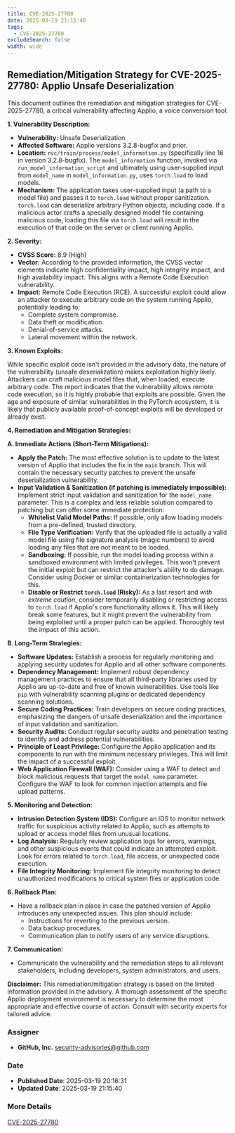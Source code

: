 ```yaml
---
title: CVE-2025-27780
date: 2025-03-19 21:15:40
tags:
  - CVE-2025-27780
excludeSearch: false
width: wide
---
```


## Remediation/Mitigation Strategy for CVE-2025-27780: Applio Unsafe Deserialization

This document outlines the remediation and mitigation strategies for CVE-2025-27780, a critical vulnerability affecting Applio, a voice conversion tool.

**1. Vulnerability Description:**

* **Vulnerability:** Unsafe Deserialization
* **Affected Software:** Applio versions 3.2.8-bugfix and prior.
* **Location:** `rvc/train/process/model_information.py` (specifically line 16 in version 3.2.8-bugfix). The `model_information` function, invoked via `run_model_information_script` and ultimately using user-supplied input from `model_name` in `model_information.py`, uses `torch.load` to load models.
* **Mechanism:**  The application takes user-supplied input (a path to a model file) and passes it to `torch.load` without proper sanitization.  `torch.load` can deserialize arbitrary Python objects, including code.  If a malicious actor crafts a specially designed model file containing malicious code, loading this file via `torch.load` will result in the execution of that code on the server or client running Applio.

**2. Severity:**

* **CVSS Score:** 8.9 (High)
* **Vector:** According to the provided information, the CVSS vector elements indicate high confidentiality impact, high integrity impact, and high availability impact. This aligns with a Remote Code Execution vulnerability.
* **Impact:**  Remote Code Execution (RCE). A successful exploit could allow an attacker to execute arbitrary code on the system running Applio, potentially leading to:
    * Complete system compromise.
    * Data theft or modification.
    * Denial-of-service attacks.
    * Lateral movement within the network.

**3. Known Exploits:**

While specific exploit code isn't provided in the advisory data, the nature of the vulnerability (unsafe deserialization) makes exploitation highly likely. Attackers can craft malicious model files that, when loaded, execute arbitrary code. The report indicates that the vulnerability allows remote code execution, so it is highly probable that exploits are possible.  Given the age and exposure of similar vulnerabilities in the PyTorch ecosystem, it is likely that publicly available proof-of-concept exploits will be developed or already exist.

**4. Remediation and Mitigation Strategies:**

**A. Immediate Actions (Short-Term Mitigations):**

* **Apply the Patch:** The most effective solution is to update to the latest version of Applio that includes the fix in the `main` branch. This will contain the necessary security patches to prevent the unsafe deserialization vulnerability.
* **Input Validation & Sanitization (if patching is immediately impossible):**  Implement strict input validation and sanitization for the `model_name` parameter.  This is a complex and less reliable solution compared to patching but can offer some immediate protection:
    * **Whitelist Valid Model Paths:**  If possible, only allow loading models from a pre-defined, trusted directory.
    * **File Type Verification:** Verify that the uploaded file is actually a valid model file using file signature analysis (magic numbers) to avoid loading any files that are not meant to be loaded.
    * **Sandboxing:** If possible, run the model loading process within a sandboxed environment with limited privileges.  This won't prevent the initial exploit but can restrict the attacker's ability to do damage.  Consider using Docker or similar containerization technologies for this.
    * **Disable or Restrict `torch.load` (Risky):**  As a last resort and *with extreme caution*, consider temporarily disabling or restricting access to `torch.load` if Applio's core functionality allows it.  This will likely break some features, but it might prevent the vulnerability from being exploited until a proper patch can be applied.  Thoroughly test the impact of this action.

**B. Long-Term Strategies:**

* **Software Updates:** Establish a process for regularly monitoring and applying security updates for Applio and all other software components.
* **Dependency Management:** Implement robust dependency management practices to ensure that all third-party libraries used by Applio are up-to-date and free of known vulnerabilities.  Use tools like `pip` with vulnerability scanning plugins or dedicated dependency scanning solutions.
* **Secure Coding Practices:** Train developers on secure coding practices, emphasizing the dangers of unsafe deserialization and the importance of input validation and sanitization.
* **Security Audits:** Conduct regular security audits and penetration testing to identify and address potential vulnerabilities.
* **Principle of Least Privilege:** Configure the Applio application and its components to run with the minimum necessary privileges. This will limit the impact of a successful exploit.
* **Web Application Firewall (WAF):** Consider using a WAF to detect and block malicious requests that target the `model_name` parameter. Configure the WAF to look for common injection attempts and file upload patterns.

**5. Monitoring and Detection:**

* **Intrusion Detection System (IDS):** Configure an IDS to monitor network traffic for suspicious activity related to Applio, such as attempts to upload or access model files from unusual locations.
* **Log Analysis:**  Regularly review application logs for errors, warnings, and other suspicious events that could indicate an attempted exploit.  Look for errors related to `torch.load`, file access, or unexpected code execution.
* **File Integrity Monitoring:** Implement file integrity monitoring to detect unauthorized modifications to critical system files or application code.

**6. Rollback Plan:**

* Have a rollback plan in place in case the patched version of Applio introduces any unexpected issues. This plan should include:
    * Instructions for reverting to the previous version.
    * Data backup procedures.
    * Communication plan to notify users of any service disruptions.

**7. Communication:**

* Communicate the vulnerability and the remediation steps to all relevant stakeholders, including developers, system administrators, and users.

**Disclaimer:** This remediation/mitigation strategy is based on the limited information provided in the advisory. A thorough assessment of the specific Applio deployment environment is necessary to determine the most appropriate and effective course of action.  Consult with security experts for tailored advice.

### Assigner
- **GitHub, Inc.** <security-advisories@github.com>

### Date
- **Published Date**: 2025-03-19 20:16:31
- **Updated Date**: 2025-03-19 21:15:40

### More Details
[CVE-2025-27780](https://www.cvedetails.com/cve/CVE-2025-27780)